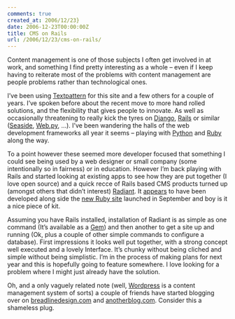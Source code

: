 ```yaml
---
comments: true
created_at: 2006/12/23}
date: 2006-12-23T00:00:00Z
title: CMS on Rails
url: /2006/12/23/cms-on-rails/
---
```


<p>
Content management is one of those subjects I often get involved in at work, and something I find pretty interesting as a whole – even if I keep having to reiterate most of the problems with content management are people problems rather than technological ones.

</p>
<p>
I’ve been using <a href="http://textpattern.com">Textpattern</a> for this site and a few others for a couple of years. I’ve spoken before about the recent move to more hand rolled solutions, and the flexibility that gives people to innovate. As well as occasionally threatening to really kick the tyres on <a href="http://www.djangoproject.com/">Django</a>, <a href="http://rubyonrails.com">Rails</a> or similar (<a href="www.seaside.st">Seaside</a>, <a href="http://webpy.org/">Web.py</a>, ...). I’ve been wandering the halls of the web development frameworks all year it seems – playing with <a href="http://www.python.org/">Python</a> and <a href="http://www.ruby-lang.org">Ruby</a> along the way.

</p>
<p>
To a point however these seemed more developer focused that something I could see being used by a web designer or small company (some intentionally so in fairness) or in education. However I’m back playing with Rails and started looking at existing apps to see how they are put together (I love open source) and a quick recce of Rails based CMS products turned up (amongst others that didn’t interest) <a href="http://radiantcms.org/">Radiant</a>. It <a href="http://www.ruby-lang.org/en/news/2006/09/12/site-launch-at-last/">appears</a> to have been developed along side the <a href="http://www.ruby-lang.org">new Ruby site</a> launched in September and boy is it a nice piece of kit.

</p>
<p>
Assuming you have Rails installed, installation of Radiant is as simple as one command (It’s available as a <a href="http://rubygems.org/">Gem</a>) and then another to get a site up and running (Ok, plus a couple of other simple commands to configure a database). First impressions it looks well put together, with a strong concept well executed and a lovely Interface. It’s chunky without being cliched and simple without being simplistic. I’m in the process of making plans for next year and this is hopefully going to feature somewhere. I love looking for a problem where I might just already have the solution.

</p>
<p>
Oh, and a only vaguely related note (well, <a href="http://wordpress.com">Wordpress</a> is a content management system of sorts) a couple of friends have started blogging over on <a href="http://breadlinedesign.com">breadlinedesign.com</a> and <a href="http://anotherblog.com">anotherblog.com</a>. Consider this a shameless plug.

</p>
